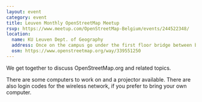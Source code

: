 ```yaml
---
layout: event
category: event
title: Leuven Monthly OpenStreetMap Meetup
rsvp: https://www.meetup.com/OpenStreetMap-Belgium/events/244522348/
location:
  name: KU Leuven Dept. of Geography
  address: Once on the campus go under the first floor bridge between buildings C and E. Then go through the door on your right.
  osm: https://www.openstreetmap.org/way/339551250
---
```


We get together to discuss OpenStreetMap.org and related topics.

There are some computers to work on and a projector available. There are also login codes for the wireless network, if you prefer to bring your own computer.
